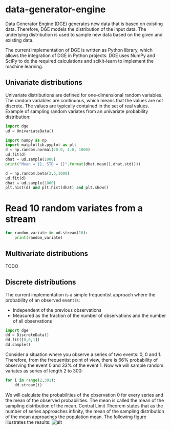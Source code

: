 data-generator-engine
=====================

Data Generator Engine (DGE) generates new data that is based on existing data. Therefore, DGE models the distribution
of the input data. The underlying distribution is used to sample new data based on the given and existing data.

The current implementation of DGE is written as Python library, which allows the integration of DGE in Python projects.
DGE uses NumPy and SciPy to do the required calculations and scikit-learn to implement the machine learning.

## Univariate distributions
Univariate distributions are defined for one-dimensional random variables. The random variables are continuous, which
means that the values are not discrete. The values are typically contained in the set of real values.
Example of sampling random variates from an univariate probability distribution:

```python
import dge
ud = UnivariateData()

import numpy as np
import matplotlib.pyplot as plt
d = np.random.normal(20.0, 1.0, 1000)
ud.fit(d)
dhat = ud.sample(1000)
print("Mean = {}, STD = {}".format(dhat.mean(),dhat.std()))

d = np.random.beta(2,5,1000)
ud.fit(d)
dhat = ud.sample(1000)
plt.hist(d) and plt.hist(dhat) and plt.show()
```

# Read 10 random variates from a stream
```python
for random_variate in ud.stream(10):
    print(random_variate)
```

## Multivariate distributions
TODO

## Discrete distributions
The current implementation is a simple frequentist approach where the probability of an observed event is:
* Independent of the previous observations
* Measured as the fraction of the number of observations and the number of all observations
```python
import dge
dd = DiscreteData()
dd.fit([0,0,1])
dd.sample()
```

Consider a situation where you observe a series of two events: 0, 0 and 1. Therefore, from the frequentist point of
view, there is 66% probability of observing the event 0 and 33% of the event 1. Now we will sample random variates
as series of length 2 to 300:
```python
for i in range(2,301):
    dd.stream(i)
```

We will calculate the probabilities of the observation 0 for every series and the mean of the observed probabilities.
The mean is called the mean of the sampling distribution of the mean. Central Limit Theorem states that as the number
of series approaches infinity, the mean of the sampling distribution of the mean approaches the population mean. The
following figure illustrates the results:
![alt](https://github.com/nikoreun/data-generator-engine/raw/master/markdown/dge_discrete_example.png)